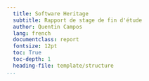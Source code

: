 ```yaml
---
  title: Software Heritage
  subtitle: Rapport de stage de fin d'étude
  author: Quentin Campos
  lang: french
  documentclass: report
  fontsize: 12pt
  toc: True
  toc-depth: 1
  heading-file: template/structure
...
```

